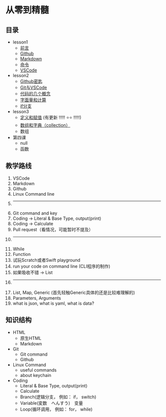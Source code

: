 # 从零到精髓

## 目录

- lesson1
  - [前言](/chinese/lessons/lesson1/0_前言.md)
  - [Github](/chinese/lessons/lesson1/1_Github.md)
  - [Markdown](/chinese/lessons/lesson1/2_Markdown.md)
  - [命令](/chinese/lessons/lesson1/3_Command.md)
  - [VSCode](/chinese/lessons/lesson1/4_VSCode.md)
- lesson2
  - [Github密匙](/chinese/lessons/lesson2/1_github_key.md)
  - [Git与VSCode](/chinese/lessons/lesson2/2_git_vscode.md)
  - [代码的几个概念](/chinese/lessons/lesson2/3_coding_concept.md)
  - [字面量和计算](/chinese/lessons/lesson2/4_literal_calculate.md)
  - [if分支](/chinese/lessons/lesson2/5_if.md)
- lesson3
  - [定义和赋值](/chinese/lessons/lesson3/variable.md) (有更新 !!!!! ⭐️⭐️ !!!!!)
  - [数组和字典（collection）](/chinese/lessons/lesson3/collection.md) 
  - 数组
- 第四课
  - null
  - 函数



## 教学路线


1. VSCode
2. Markdown
3. Github
4. Linux Command line
5. ---
6. Git command and key
7. Coding -> Literal & Base Type, output(print)
8. Coding -> Calculate
9. Pull request（看情况，可能暂时不提及）
10. ---
11. While
12. Function
13. 试玩Scratch或者Swift playground
14. run your code on command line (CLI程序的制作)
15. 如果吸收不错 -> List
16. ---
17. List, Map, Generic (首先轻触Generic具体的还是比较难理解的)
18. Parameters, Arguments
19. what is json, what is yaml, what is data?




## 知识结构

- HTML
  - 原生HTML
  - Markdown
- Git
  - Git command
  - Github
- Linux Command
  - useful commands
  - about keychain
- Coding
  - Literal & Base Type, output(print)
  - Calculate
  - Branch(逻辑分支， 例如： if， switch)
  - Variable(変数　へんすう)　变量
  - Loop(循环调用， 例如： for， while)
